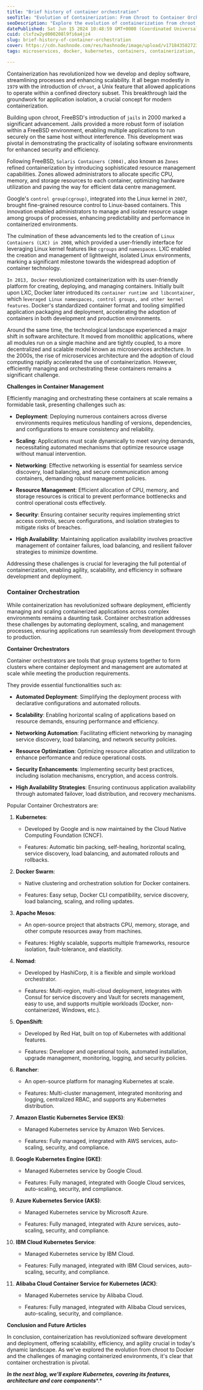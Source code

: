 ```yaml
---
title: "Brief history of container orchestration"
seoTitle: "Evolution of Containerization: From Chroot to Container Orchestrators"
seoDescription: "Explore the evolution of containerization from chroot to Container. Discover key milestones, challenges, and the role of container orchestration in modern"
datePublished: Sat Jun 15 2024 10:48:59 GMT+0000 (Coordinated Universal Time)
cuid: clxfzw2yd000208l9fi6a4jz4
slug: brief-history-of-container-orchestration
cover: https://cdn.hashnode.com/res/hashnode/image/upload/v1718435827233/cfacd6d8-7827-4139-af24-5c00223f6135.png
tags: microservices, docker, kubernetes, containers, containerization, k8s, container-orchestration

---
```


Containerization has revolutionized how we develop and deploy software, streamlining processes and enhancing scalability. It all began modestly in `1979` with the introduction of `chroot`, a Unix feature that allowed applications to operate within a confined directory subset. This breakthrough laid the groundwork for application isolation, a crucial concept for modern containerization.

Building upon chroot, FreeBSD's introduction of `jails` in 2000 marked a significant advancement. Jails provided a more robust form of isolation within a FreeBSD environment, enabling multiple applications to run securely on the same host without interference. This development was pivotal in demonstrating the practicality of isolating software environments for enhanced security and efficiency.

Following FreeBSD, `Solaris Containers (2004),` also known as `Zones` refined containerization by introducing sophisticated resource management capabilities. Zones allowed administrators to allocate specific CPU, memory, and storage resources to each container, optimizing hardware utilization and paving the way for efficient data centre management.

Google's `control group(cgroup)`, integrated into the Linux kernel in `2007`, brought fine-grained resource control to Linux-based containers. This innovation enabled administrators to manage and isolate resource usage among groups of processes, enhancing predictability and performance in containerized environments.

The culmination of these advancements led to the creation of `Linux Containers (LXC) in 2008`, which provided a user-friendly interface for leveraging Linux kernel features like `cgroups` and `namespaces`. LXC enabled the creation and management of lightweight, isolated Linux environments, marking a significant milestone towards the widespread adoption of container technology.

`In 2013, Docker` revolutionized containerization with its user-friendly platform for creating, deploying, and managing containers. Initially built upon LXC, Docker later introduced its `container runtime and libcontainer`, which l`everaged Linux namespaces, control groups, and other kernel features`. Docker's standardized container format and tooling simplified application packaging and deployment, accelerating the adoption of containers in both development and production environments.

Around the same time, the technological landscape experienced a major shift in software architecture. It moved from monolithic applications, where all modules run on a single machine and are tightly coupled, to a more decentralized and scalable model known as microservices architecture. In the 2000s, the rise of microservices architecture and the adoption of cloud computing rapidly accelerated the use of containerization. However, efficiently managing and orchestrating these containers remains a significant challenge.

**Challenges in Container Management**

Efficiently managing and orchestrating these containers at scale remains a formidable task, presenting challenges such as:

* **Deployment**: Deploying numerous containers across diverse environments requires meticulous handling of versions, dependencies, and configurations to ensure consistency and reliability.
    
* **Scaling**: Applications must scale dynamically to meet varying demands, necessitating automated mechanisms that optimize resource usage without manual intervention.
    
* **Networking**: Effective networking is essential for seamless service discovery, load balancing, and secure communication among containers, demanding robust management policies.
    
* **Resource Management**: Efficient allocation of CPU, memory, and storage resources is critical to prevent performance bottlenecks and control operational costs effectively.
    
* **Security**: Ensuring container security requires implementing strict access controls, secure configurations, and isolation strategies to mitigate risks of breaches.
    
* **High Availability**: Maintaining application availability involves proactive management of container failures, load balancing, and resilient failover strategies to minimize downtime.
    

Addressing these challenges is crucial for leveraging the full potential of containerization, enabling agility, scalability, and efficiency in software development and deployment.

### Container Orchestration

While containerization has revolutionized software deployment, efficiently managing and scaling containerized applications across complex environments remains a daunting task. Container orchestration addresses these challenges by automating deployment, scaling, and management processes, ensuring applications run seamlessly from development through to production.

**Container Orchestrators**

Container orchestrators are tools that group systems together to form clusters where container deployment and management are automated at scale while meeting the production requirements.

They provide essential functionalities such as:

* **Automated Deployment**: Simplifying the deployment process with declarative configurations and automated rollouts.
    
* **Scalability**: Enabling horizontal scaling of applications based on resource demands, ensuring performance and efficiency.
    
* **Networking Automation**: Facilitating efficient networking by managing service discovery, load balancing, and network security policies.
    
* **Resource Optimization**: Optimizing resource allocation and utilization to enhance performance and reduce operational costs.
    
* **Security Enhancements**: Implementing security best practices, including isolation mechanisms, encryption, and access controls.
    
* **High Availability Strategies**: Ensuring continuous application availability through automated failover, load distribution, and recovery mechanisms.
    

Popular Container Orchestrators are:

1. **Kubernetes**:
    
    * Developed by Google and is now maintained by the Cloud Native Computing Foundation (CNCF).
        
    * Features: Automatic bin packing, self-healing, horizontal scaling, service discovery, load balancing, and automated rollouts and rollbacks.
        
2. **Docker Swarm**:
    
    * Native clustering and orchestration solution for Docker containers.
        
    * Features: Easy setup, Docker CLI compatibility, service discovery, load balancing, scaling, and rolling updates.
        
3. **Apache Mesos**:
    
    * An open-source project that abstracts CPU, memory, storage, and other compute resources away from machines.
        
    * Features: Highly scalable, supports multiple frameworks, resource isolation, fault-tolerance, and elasticity.
        
4. **Nomad**:
    
    * Developed by HashiCorp, it is a flexible and simple workload orchestrator.
        
    * Features: Multi-region, multi-cloud deployment, integrates with Consul for service discovery and Vault for secrets management, easy to use, and supports multiple workloads (Docker, non-containerized, Windows, etc.).
        
5. **OpenShift**:
    
    * Developed by Red Hat, built on top of Kubernetes with additional features.
        
    * Features: Developer and operational tools, automated installation, upgrade management, monitoring, logging, and security policies.
        
6. **Rancher**:
    
    * An open-source platform for managing Kubernetes at scale.
        
    * Features: Multi-cluster management, integrated monitoring and logging, centralized RBAC, and supports any Kubernetes distribution.
        
7. **Amazon Elastic Kubernetes Service (EKS)**:
    
    * Managed Kubernetes service by Amazon Web Services.
        
    * Features: Fully managed, integrated with AWS services, auto-scaling, security, and compliance.
        
8. **Google Kubernetes Engine (GKE)**:
    
    * Managed Kubernetes service by Google Cloud.
        
    * Features: Fully managed, integrated with Google Cloud services, auto-scaling, security, and compliance.
        
9. **Azure Kubernetes Service (AKS)**:
    
    * Managed Kubernetes service by Microsoft Azure.
        
    * Features: Fully managed, integrated with Azure services, auto-scaling, security, and compliance.
        
10. **IBM Cloud Kubernetes Service**:
    
    * Managed Kubernetes service by IBM Cloud.
        
    * Features: Fully managed, integrated with IBM Cloud services, auto-scaling, security, and compliance.
        
11. **Alibaba Cloud Container Service for Kubernetes (ACK)**:
    
    * Managed Kubernetes service by Alibaba Cloud.
        
    * Features: Fully managed, integrated with Alibaba Cloud services, auto-scaling, security, and compliance.
        

**Conclusion and Future Articles**

In conclusion, containerization has revolutionized software development and deployment, offering scalability, efficiency, and agility crucial in today's dynamic landscape. As we've explored the evolution from chroot to Docker and the challenges of managing containerized environments, it's clear that container orchestration is pivotal.

***In the next blog, we'll explore Kubernetes, covering its features, architecture and core components****.*